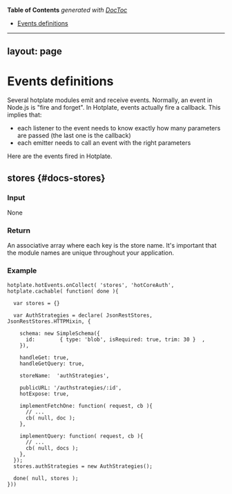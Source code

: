 <!-- START doctoc generated TOC please keep comment here to allow auto update -->
<!-- DON'T EDIT THIS SECTION, INSTEAD RE-RUN doctoc TO UPDATE -->
**Table of Contents**  *generated with [DocToc](https://github.com/thlorenz/doctoc)*

- [Events definitions](#events-definitions)

<!-- END doctoc generated TOC please keep comment here to allow auto update -->

---
layout: page
---

# Events definitions

Several hotplate modules emit and receive events. Normally, an event in Node.js is "fire and forget". In Hotplate, events actually fire a callback. This implies that:

* each listener to the event needs to know exactly how many parameters are passed (the last one is the callback)
* each emitter needs to call an event with the right parameters

Here are the events fired in Hotplate.

## stores {#docs-stores}

### Input

None

### Return

An associative array where each key is the store name. It's important that the module names are unique throughout your application.

### Example

    hotplate.hotEvents.onCollect( 'stores', 'hotCoreAuth', hotplate.cachable( function( done ){

      var stores = {}

      var AuthStrategies = declare( JsonRestStores, JsonRestStores.HTTPMixin, {

        schema: new SimpleSchema({
          id:        { type: 'blob', isRequired: true, trim: 30 }  ,
        }),

        handleGet: true,
        handleGetQuery: true,

        storeName:  'authStrategies',

        publicURL: '/authstrategies/:id',
        hotExpose: true,

        implementFetchOne: function( request, cb ){
          // ...
          cb( null, doc );
        },

        implementQuery: function( request, cb ){
          // ...
          cb( null, docs );
        },
      });
      stores.authStrategies = new AuthStrategies();

      done( null, stores );
    }))
